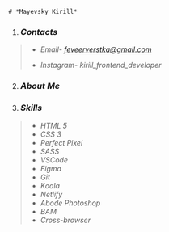   ` # *Mayevsky Kirill* `

1. ### *Contacts*
>

> -  *Email-  feveerverstka@gmail.com*
>
> -  *Instagram-*  *kirill_frontend_developer*

2. ### *About Me*

3. ### *Skills*
>
> - *HTML 5*
> - *CSS 3*
> - *Perfect Pixel*
> - *SASS*
> - *VSCode*
> - *Figma*
> - *Git*
> - *Koala*
> - *Netlify*
> - *Abode Photoshop*
> - *BAM*
> - *Cross-browser*

